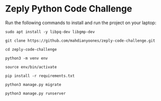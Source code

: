 # Zeply Python Code Challenge

Run the following commands to install and run the project on your laptop:

```
sudo apt install -y libpq-dev libgmp-dev

git clone https://github.com/mahdianyoones/zeply-code-challenge.git

cd zeply-code-challenge

python3 -m venv env

source env/bin/activate

pip install -r requirements.txt

python3 manage.py migrate

python3 manage.py runserver
```